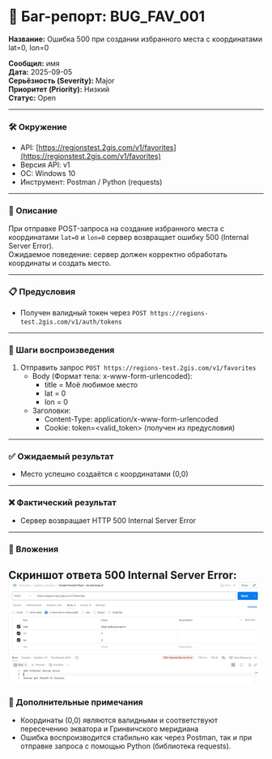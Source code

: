# 🐞 Баг-репорт: BUG_FAV_001
**Название:** Ошибка 500 при создании избранного места с координатами lat=0, lon=0  

**Сообщил:** имя  
**Дата:** 2025-09-05  
**Серьёзность (Severity):** Major  
**Приоритет (Priority):** Низкий  
**Статус:** Open  

---

### 🛠 Окружение

- API: [https://regionstest.2gis.com/v1/favorites](https://regionstest.2gis.com/v1/favorites)  
- Версия API: v1  
- ОС: Windows 10  
- Инструмент: Postman / Python (requests)  

---

### 📝 Описание

При отправке POST-запроса на создание избранного места с координатами `lat=0` и `lon=0` сервер возвращает ошибку 500 (Internal Server Error).  
Ожидаемое поведение: сервер должен корректно обработать координаты и создать место.  

---

### 📋 Предусловия

- Получен валидный токен через `POST https://regions-test.2gis.com/v1/auth/tokens`  

---

### 🔁 Шаги воспроизведения

1. Отправить запрос `POST https://regions-test.2gis.com/v1/favorites`  
   - Body (Формат тела: x-www-form-urlencoded):  
     - title = Моё любимое место  
     - lat = 0  
     - lon = 0  
   - Заголовки:  
     - Content-Type: application/x-www-form-urlencoded  
     - Cookie: token=<valid_token> (получен из предусловия)  

---

### ✅ Ожидаемый результат

- Место успешно создаётся с координатами (0,0)  

---

### ❌ Фактический результат

- Сервер возвращает HTTP 500 Internal Server Error  

---

### 📎 Вложения

**Скриншот ответа 500 Internal Server Error:**  
![fav_zero_coords_response](screenshots/fav_zero_coords_response_500.png)
---

### 💬 Дополнительные примечания

- Координаты (0,0) являются валидными и соответствуют пересечению экватора и Гринвичского меридиана  
- Ошибка воспроизводится стабильно как через Postman, так и при отправке запроса с помощью Python (библиотека requests).
